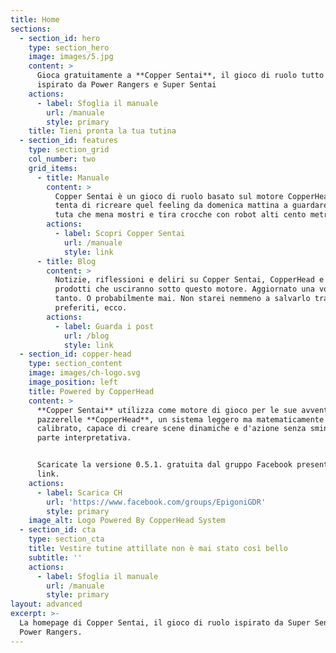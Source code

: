 ```yaml
---
title: Home
sections:
  - section_id: hero
    type: section_hero
    image: images/5.jpg
    content: >
      Gioca gratuitamente a **Copper Sentai**, il gioco di ruolo tutto italiano
      ispirato da Power Rangers e Super Sentai
    actions:
      - label: Sfoglia il manuale
        url: /manuale
        style: primary
    title: Tieni pronta la tua tutina
  - section_id: features
    type: section_grid
    col_number: two
    grid_items:
      - title: Manuale
        content: >
          Copper Sentai è un gioco di ruolo basato sul motore CopperHead che
          tenta di ricreare quel feeling da domenica mattina a guardare gente in
          tuta che mena mostri e tira crocche con robot alti cento metri.
        actions:
          - label: Scopri Copper Sentai
            url: /manuale
            style: link
      - title: Blog
        content: >
          Notizie, riflessioni e deliri su Copper Sentai, CopperHead e tutti i
          prodotti che usciranno sotto questo motore. Aggiornato una volta ogni
          tanto. O probabilmente mai. Non starei nemmeno a salvarlo tra i
          preferiti, ecco.
        actions:
          - label: Guarda i post
            url: /blog
            style: link
  - section_id: copper-head
    type: section_content
    image: images/ch-logo.svg
    image_position: left
    title: Powered by CopperHead
    content: >
      **Copper Sentai** utilizza come motore di gioco per le sue avventure
      pazzerelle **CopperHead**, un sistema leggero ma matematicamente
      calibrato, capace di creare scene dinamiche e d'azione senza sminuire la
      parte interpretativa.


      Scaricate la versione 0.5.1. gratuita dal gruppo Facebook presente al
      link.
    actions:
      - label: Scarica CH
        url: 'https://www.facebook.com/groups/EpigoniGDR'
        style: primary
    image_alt: Logo Powered By CopperHead System
  - section_id: cta
    type: section_cta
    title: Vestire tutine attillate non è mai stato così bello
    subtitle: ''
    actions:
      - label: Sfoglia il manuale
        url: /manuale
        style: primary
layout: advanced
excerpt: >-
  La homepage di Copper Sentai, il gioco di ruolo ispirato da Super Sentai e
  Power Rangers.
---
```

